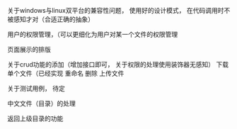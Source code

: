 关于windows与linux双平台的兼容性问题， 使用好的设计模式， 在代码调用时不被感知才对（合适正确的抽象）

用户的权限管理，（可以更细化为用户对某一个文件的权限管理

页面展示的排版

关于crud功能的添加（增加接口即可， 关于权限的处理使用装饰器无感知）
  下载单个文件（已经实现
  重命名
  删除
  上传文件

关于测试用例， 待定

中文文件（目录）的处理

返回上级目录的功能
